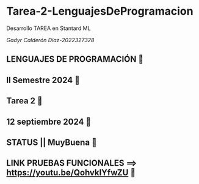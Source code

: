 # Tarea-2-LenguajesDeProgramacion

Desarrollo TAREA en Stantard ML

_Gadyr Calderón Díaz-2022327328_
## LENGUAJES DE PROGRAMACIÓN 🚀
## ll Semestre 2024 🚀
## Tarea 2 🚀
## 12 septiembre 2024 🚀
## STATUS || MuyBuena 🚀
## LINK PRUEBAS FUNCIONALES ==> https://youtu.be/QohvkIYfwZU 🚀

